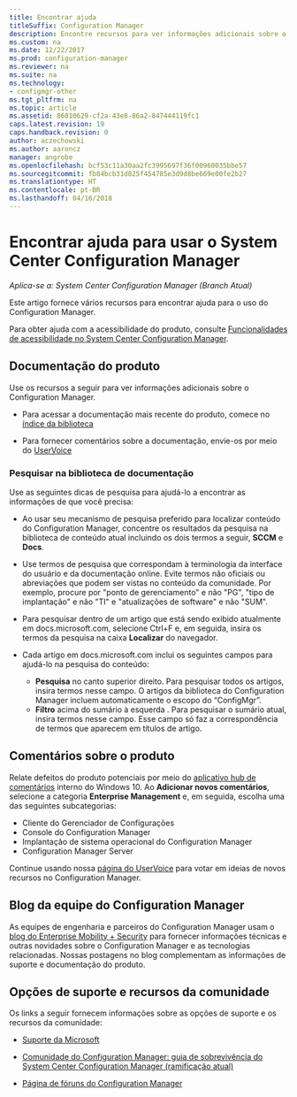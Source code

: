 ```yaml
---
title: Encontrar ajuda
titleSuffix: Configuration Manager
description: Encontre recursos para ver informações adicionais sobre o System Center Configuration Manager.
ms.custom: na
ms.date: 12/22/2017
ms.prod: configuration-manager
ms.reviewer: na
ms.suite: na
ms.technology:
- configmgr-other
ms.tgt_pltfrm: na
ms.topic: article
ms.assetid: 86810629-cf2a-43e8-86a2-847444119fc1
caps.latest.revision: 19
caps.handback.revision: 0
author: aczechowski
ms.author: aaroncz
manager: angrobe
ms.openlocfilehash: bcf53c11a30aa2fc3995697f36f00960035bbe57
ms.sourcegitcommit: fb84bcb31d825f454785e3d9d8be669e00fe2b27
ms.translationtype: HT
ms.contentlocale: pt-BR
ms.lasthandoff: 04/16/2018
---
```

# <a name="find-help-for-using-system-center-configuration-manager"></a>Encontrar ajuda para usar o System Center Configuration Manager

*Aplica-se a: System Center Configuration Manager (Branch Atual)*

Este artigo fornece vários recursos para encontrar ajuda para o uso do Configuration Manager.  

Para obter ajuda com a acessibilidade do produto, consulte [Funcionalidades de acessibilidade no System Center Configuration Manager](../../core/understand/accessibility-features.md).


##  <a name="bkmk_Info"></a> Documentação do produto  
 Use os recursos a seguir para ver informações adicionais sobre o Configuration Manager.  

-   Para acessar a documentação mais recente do produto, comece no [índice da biblioteca](https://docs.microsoft.com/sccm/)

-   Para fornecer comentários sobre a documentação, envie-os por meio do [UserVoice](https://configurationmanager.uservoice.com/forums/300492-ideas/category/112371-documentation)  


###  <a name="BKMK_SearchTips"></a> Pesquisar na biblioteca de documentação  
 Use as seguintes dicas de pesquisa para ajudá-lo a encontrar as informações de que você precisa:  

-   Ao usar seu mecanismo de pesquisa preferido para localizar conteúdo do Configuration Manager, concentre os resultados da pesquisa na biblioteca de conteúdo atual incluindo os dois termos a seguir, **SCCM** e **Docs**.

-   Use termos de pesquisa que correspondam à terminologia da interface do usuário e da documentação online. Evite termos não oficiais ou abreviações que podem ser vistas no conteúdo da comunidade. Por exemplo, procure por "ponto de gerenciamento" e não "PG", "tipo de implantação" e não "TI" e "atualizações de software" e não "SUM".  

-   Para pesquisar dentro de um artigo que está sendo exibido atualmente em docs.microsoft.com, selecione Ctrl+F e, em seguida, insira os termos da pesquisa na caixa **Localizar** do navegador. 

-   Cada artigo em docs.microsoft.com inclui os seguintes campos para ajudá-lo na pesquisa do conteúdo:
    - **Pesquisa** no canto superior direito. Para pesquisar todos os artigos, insira termos nesse campo. O artigos da biblioteca do Configuration Manager incluem automaticamente o escopo do “ConfigMgr”.
    - **Filtro** acima do sumário à esquerda . Para pesquisar o sumário atual, insira termos nesse campo. Esse campo só faz a correspondência de termos que aparecem em títulos de artigo. 


## <a name="product-feedback"></a>Comentários sobre o produto
Relate defeitos do produto potenciais por meio do [aplicativo hub de comentários](https://support.microsoft.com/help/4021566/windows-10-send-feedback-to-microsoft-with-feedback-hub-app) interno do Windows 10. Ao **Adicionar novos comentários**, selecione a categoria **Enterprise Management** e, em seguida, escolha uma das seguintes subcategorias:
 - Cliente do Gerenciador de Configurações
 - Console do Configuration Manager
 - Implantação de sistema operacional do Configuration Manager
 - Configuration Manager Server

Continue usando nossa [página do UserVoice](http://configurationmanager.uservoice.com/) para votar em ideias de novos recursos no Configuration Manager.


##  <a name="BKMK_ProductGroupBlog"></a> Blog da equipe do Configuration Manager  
 As equipes de engenharia e parceiros do Configuration Manager usam o [blog do Enterprise Mobility + Security](https://cloudblogs.microsoft.com/enterprisemobility/?product=system-center-configuration-manager) para fornecer informações técnicas e outras novidades sobre o Configuration Manager e as tecnologias relacionadas. Nossas postagens no blog complementam as informações de suporte e documentação do produto.  


##  <a name="BKMK_SupportOptions"></a> Opções de suporte e recursos da comunidade  
 Os links a seguir fornecem informações sobre as opções de suporte e os recursos da comunidade:  

-   [Suporte da Microsoft](http://go.microsoft.com/fwlink/?LinkId=243064)  

-   [Comunidade do Configuration Manager: guia de sobrevivência do System Center Configuration Manager (ramificação atual)](http://social.technet.microsoft.com/wiki/contents/articles/33035.system-center-configuration-manager-current-branch-survival-guide.aspx )  

-   [Página de fóruns do Configuration Manager](https://social.technet.microsoft.com/Forums/en-US/home?category=ConfigMgrCB)  
    <!-- NOTE: the above URL requires "en-US" for the category to work -->